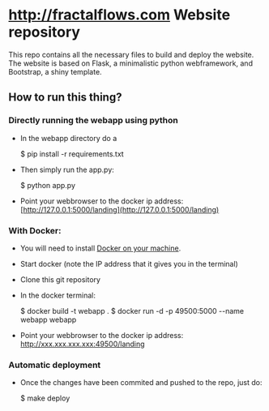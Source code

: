 # http://fractalflows.com Website repository
This repo contains all the necessary files to build and deploy the website.
The website is based on Flask, a minimalistic python webframework, and Bootstrap, a shiny template.

## How to run this thing?


### Directly running the webapp using python
* In the webapp directory do a
    
    $ pip install -r requirements.txt

* Then simply run the app.py:

    $ python app.py

* Point your webbrowser to the docker ip address: [http://127.0.0.1:5000/landing](http://127.0.0.1:5000/landing)

### With Docker:
* You will need to install [Docker on your machine](http://docs.docker.com/installation/windows/). 
* Start docker (note the IP address that it gives you in the terminal)
* Clone this git repository
* In the docker terminal:

    $ docker build -t webapp .
    $ docker run -d -p 49500:5000 --name webapp webapp

* Point your webbrowser to the docker ip address: http://xxx.xxx.xxx.xxx:49500/landing

### Automatic deployment
* Once the changes have been commited and pushed to the repo, just do:

    $ make deploy
